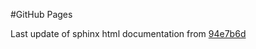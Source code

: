 #GitHub Pages

Last update of sphinx html documentation from [94e7b6d](https://github.com/OMMAT-HSE/algoscalc-back/tree/94e7b6d7e3452eb62e9038de9dbacea688789abb)
